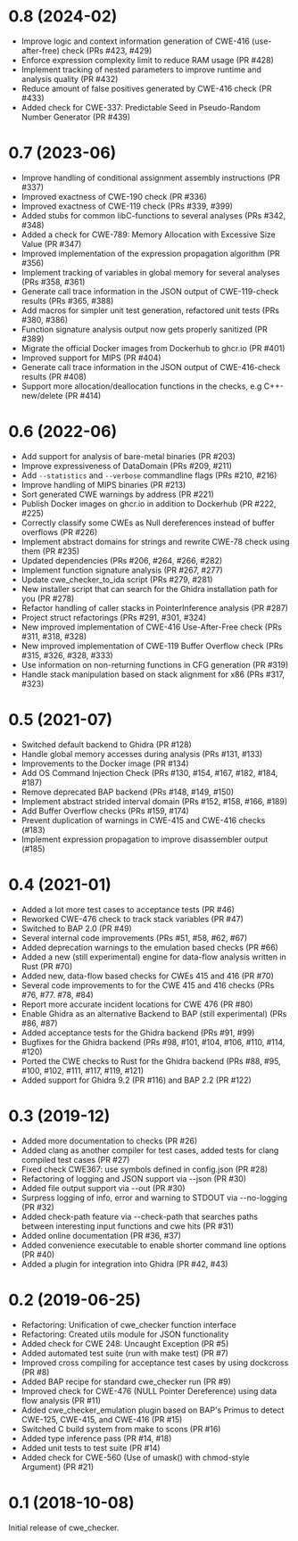 0.8 (2024-02)
===

-   Improve logic and context information generation of CWE-416 (use-after-free) check (PRs #423, #429)
-   Enforce expression complexity limit to reduce RAM usage (PR #428)
-   Implement tracking of nested parameters to improve runtime and analysis quality (PR #432)
-   Reduce amount of false positives generated by CWE-416 check (PR #433)
-   Added check for CWE-337: Predictable Seed in Pseudo-Random Number Generator (PR #439) 

0.7 (2023-06)
====

-   Improve handling of conditional assignment assembly instructions (PR #337)
-   Improved exactness of CWE-190 check (PR #336)
-   Improved exactness of CWE-119 check (PRs #339, #399)
-   Added stubs for common libC-functions to several analyses (PRs #342, #348)
-   Added a check for CWE-789: Memory Allocation with Excessive Size Value (PR #347)
-   Improved implementation of the expression propagation algorithm (PR #356)
-   Implement tracking of variables in global memory for several analyses (PRs #358, #361)
-   Generate call trace information in the JSON output of CWE-119-check results (PRs #365, #388)
-   Add macros for simpler unit test generation, refactored unit tests (PRs #380, #386)
-   Function signature analysis output now gets properly sanitized (PR #389)
-   Migrate the official Docker images from Dockerhub to ghcr.io (PR #401)
-   Improved support for MIPS (PR #404)
-   Generate call trace information in the JSON output of CWE-416-check results (PR #408)
-   Support more allocation/deallocation functions in the checks, e.g C++-new/delete (PR #414)

0.6 (2022-06)
====

-   Add support for analysis of bare-metal binaries (PR #203)
-   Improve expressiveness of DataDomain (PRs #209, #211)
-   Add `--statistics` and `--verbose` commandline flags (PRs #210, #216)
-   Improve handling of MIPS binaries (PR #213)
-   Sort generated CWE warnings by address (PR #221)
-   Publish Docker images on ghcr.io in addition to Dockerhub (PR #222, #225)
-   Correctly classify some CWEs as Null dereferences instead of buffer overflows (PR #226)
-   Implement abstract domains for strings and rewrite CWE-78 check using them (PR #235)
-   Updated dependencies (PRs #206, #264, #266, #282)
-   Implement function signature analysis (PR #267, #277)
-   Update cwe_checker_to_ida script (PRs #279, #281)
-   New installer script that can search for the Ghidra installation path for you (PR #278)
-   Refactor handling of caller stacks in PointerInference analysis (PR #287)
-   Project struct refactorings (PRs #291, #301, #324)
-   New improved implementation of CWE-416 Use-After-Free check (PRs #311, #318, #328)
-   New improved implementation of CWE-119 Buffer Overflow check (PRs #315, #326, #328, #333)
-   Use information on non-returning functions in CFG generation (PR #319)
-   Handle stack manipulation based on stack alignment for x86 (PRs #317, #323)

0.5 (2021-07)
====

-   Switched default backend to Ghidra (PR #128)
-   Handle global memory accesses during analysis (PRs #131, #133)
-   Improvements to the Docker image (PR #134)
-   Add OS Command Injection Check (PRs #130, #154, #167, #182, #184, #187)
-   Remove deprecated BAP backend (PRs #148, #149, #150)
-   Implement abstract strided interval domain (PRs #152, #158, #166, #189)
-   Add Buffer Overflow checks (PRs #159, #174)
-   Prevent duplication of warnings in CWE-415 and CWE-416 checks (#183)
-   Implement expression propagation to improve disassembler output (#185)

0.4 (2021-01)
====

-   Added a lot more test cases to acceptance tests (PR #46)
-   Reworked CWE-476 check to track stack variables (PR #47)
-   Switched to BAP 2.0 (PR #49)
-   Several internal code improvements (PRs #51, #58, #62, #67)
-   Added deprecation warnings to the emulation based checks (PR #66)
-   Added a new (still experimental) engine for data-flow analysis written in Rust (PR #70)
-   Added new, data-flow based checks for CWEs 415 and 416 (PR #70)
-   Several code improvements to for the CWE 415 and 416 checks (PRs #76, #77. #78, #84)
-   Report more accurate incident locations for CWE 476 (PR #80)
-   Enable Ghidra as an alternative Backend to BAP (still experimental) (PRs #86, #87)
-   Added acceptance tests for the Ghidra backend (PRs #91, #99)
-   Bugfixes for the Ghidra backend (PRs #98, #101, #104, #106, #110, #114, #120)
-   Ported the CWE checks to Rust for the Ghidra backend (PRs #88, #95, #100, #102, #111, #117, #119, #121)
-   Added support for Ghidra 9.2 (PR #116) and BAP 2.2 (PR #122)

0.3 (2019-12)
====

-   Added more documentation to checks (PR #26)
-   Added clang as another compiler for test cases, added tests for clang compiled test cases (PR #27)
-   Fixed check CWE367: use symbols defined in config.json (PR #28)
-   Refactoring of logging and JSON support via --json (PR #30)
-   Added file output support via --out (PR #30)
-   Surpress logging of info, error and warning to STDOUT via --no-logging (PR #32)
-   Added check-path feature via --check-path that searches paths between interesting input functions and cwe hits (PR #31)
-   Added online documentation (PR #36, #37)
-   Added convenience executable to enable shorter command line options (PR #40)
-   Added a plugin for integration into Ghidra (PR #42, #43)

0.2 (2019-06-25)
=====

-   Refactoring: Unification of cwe_checker function interface
-   Refactoring: Created utils module for JSON functionality
-   Added check for CWE 248: Uncaught Exception (PR #5)
-   Added automated test suite (run with make test) (PR #7)
-   Improved cross compiling for acceptance test cases by using dockcross (PR #8)
-   Added BAP recipe for standard cwe_checker run (PR #9)
-   Improved check for CWE-476 (NULL Pointer Dereference) using data flow analysis (PR #11)
-   Added cwe_checker_emulation plugin based on BAP's Primus to detect CWE-125, CWE-415, and CWE-416 (PR #15)
-   Switched C build system from make to scons (PR #16)
-   Added type inference pass (PR #14, #18)
-   Added unit tests to test suite (PR #14)
-   Added check for CWE-560 (Use of umask() with chmod-style Argument) (PR #21)

0.1 (2018-10-08)
=====

Initial release of cwe_checker.
